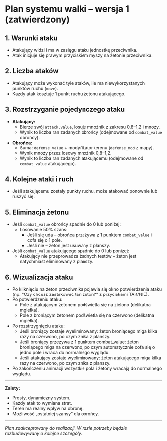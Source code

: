# Plan systemu walki – wersja 1 (zatwierdzony)

## 1. Warunki ataku
- Atakujący widzi i ma w zasięgu ataku jednostkę przeciwnika.
- Atak inicjuje się prawym przyciskiem myszy na żetonie przeciwnika.

## 2. Liczba ataków
- Atakujący może wykonać tyle ataków, ile ma niewykorzystanych punktów ruchu (`move`).
- Każdy atak kosztuje 1 punkt ruchu żetonu atakującego.

## 3. Rozstrzyganie pojedynczego ataku
- **Atakujący:**
  - Bierze swój `attack.value`, losuje mnożnik z zakresu 0,8–1,2 i mnoży.
  - Wynik to liczba ran zadanych obrońcy (odejmowane od `combat_value` obrońcy).
- **Obrońca:**
  - Suma: `defense_value` + modyfikator terenu (`defense_mod` z mapy).
  - Wynik mnoży przez losowy mnożnik 0,8–1,2.
  - Wynik to liczba ran zadanych atakującemu (odejmowane od `combat_value` atakującego).

## 4. Kolejne ataki i ruch
- Jeśli atakującemu zostały punkty ruchu, może atakować ponownie lub ruszyć się.

## 5. Eliminacja żetonu
- Jeśli `combat_value` obrońcy spadnie do 0 lub poniżej:
  - Losowanie 50% szans:
    - Jeśli się uda – obrońca przeżywa z 1 punktem `combat_value` i cofa się o 1 pole.
    - Jeśli nie – żeton jest usuwany z planszy.
- Jeśli `combat_value` atakującego spadnie do 0 lub poniżej:
  - Atakujący nie przeprowadza żadnych testów – żeton jest natychmiast eliminowany z planszy.

## 6. Wizualizacja ataku
- Po kliknięciu na żeton przeciwnika pojawia się okno potwierdzenia ataku (np. "Czy chcesz zaatakować ten żeton?" z przyciskami TAK/NIE).
- Po potwierdzeniu ataku:
  - Pole z atakującym żetonem podświetla się na zielono (delikatna mgiełka).
  - Pole z broniącym żetonem podświetla się na czerwono (delikatna mgiełka).
- Po rozstrzygnięciu ataku:
  - Jeśli broniący zostaje wyeliminowany: żeton broniącego miga kilka razy na czerwono, po czym znika z planszy.
  - Jeśli broniący przeżywa z 1 punktem combat_value: żeton broniącego miga na czerwono, po czym automatycznie cofa się o jedno pole i wraca do normalnego wyglądu.
  - Jeśli atakujący zostaje wyeliminowany: żeton atakującego miga kilka razy na czerwono, po czym znika z planszy.
- Po zakończeniu animacji wszystkie pola i żetony wracają do normalnego wyglądu.

---

**Zalety:**
- Prosty, dynamiczny system.
- Każdy atak to wymiana strat.
- Teren ma realny wpływ na obronę.
- Możliwość „ostatniej szansy” dla obrońcy.

---

*Plan zaakceptowany do realizacji. W razie potrzeby będzie rozbudowywany o kolejne szczegóły.*
